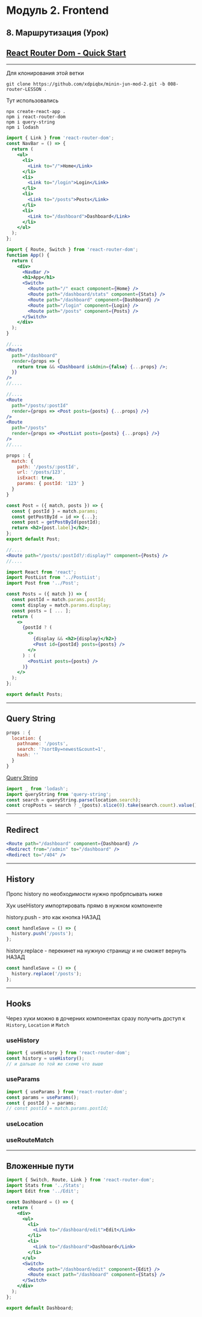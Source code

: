 # Модуль 2. Frontend

## 8. Маршрутизация (Урок)

## [React Router Dom - Quick Start](https://reactrouter.com/web/guides/quick-start)

---

Для клонирования этой ветки

```code
git clone https://github.com/xdpiqbx/minin-jun-mod-2.git -b 008-router-LESSON .
```

Тут использовались

```code
npx create-react-app .
npm i react-router-dom
npm i query-string
npm i lodash
```

```jsx
import { Link } from 'react-router-dom';
const NavBar = () => {
  return (
    <ul>
      <li>
        <Link to="/">Home</Link>
      </li>
      <li>
        <Link to="/login">Login</Link>
      </li>
      <li>
        <Link to="/posts">Posts</Link>
      </li>
      <li>
        <Link to="/dashboard">Dashboard</Link>
      </li>
    </ul>
  );
};
```

```jsx
import { Route, Switch } from 'react-router-dom';
function App() {
  return (
    <div>
      <NavBar />
      <h1>App</h1>
      <Switch>
        <Route path="/" exact component={Home} />
        <Route path="/dashboard/stats" component={Stats} />
        <Route path="/dashboard" component={Dashboard} />
        <Route path="/login" component={Login} />
        <Route path="/posts" component={Posts} />
      </Switch>
    </div>
  );
}
```

```jsx
//....
<Route
  path="/dashboard"
  render={props => {
    return true && <Dashboard isAdmin={false} {...props} />;
  }}
/>
//....
```

```jsx
//....
<Route
  path="/posts/:postId"
  render={props => <Post posts={posts} {...props} />}
/>
<Route
  path="/posts"
  render={props => <PostList posts={posts} {...props} />}
/>
//....
```

```js
props : {
  match: {
    path: '/posts/:postId',
    url: '/posts/123',
    isExact: true,
    params: { postId: '123' }
  }
}
```

```jsx
const Post = ({ match, posts }) => {
  const { postId } = match.params;
  const getPostById = id => {...};
  const post = getPostById(postId);
  return <h2>{post.label}</h2>;
};
export default Post;
```

```jsx
//....
<Route path="/posts/:postId?/:display?" component={Posts} />
//....
```

```jsx
import React from 'react';
import PostList from '../PostList';
import Post from '../Post';

const Posts = ({ match }) => {
  const postId = match.params.postId;
  const display = match.params.display;
  const posts = [ ... ];
  return (
    <>
      {postId ? (
        <>
          {display && <h2>{display}</h2>}
          <Post id={postId} posts={posts} />
        </>
      ) : (
        <PostList posts={posts} />
      )}
    </>
  );
};

export default Posts;
```

---

## Query String

```js
props : {
  location: {
    pathname: '/posts',
    search: '?sortBy=newest&count=1',
    hash: ''
  }
}
```

[Query String](https://github.com/sindresorhus/query-string)

```js
import _ from 'lodash';
import queryString from 'query-string';
const search = queryString.parse(location.search);
const cropPosts = search ? _(posts).slice(0).take(search.count).value() : posts;
```

---

## Redirect

```jsx
<Route path="/dashboard" component={Dashboard} />
<Redirect from="/admin" to="/dashboard" />
<Redirect to="/404" />
```

---

## History

Пропс history по необходимости нужно пробрпсывать ниже

Хук useHistory импортировать прямо в нужном компоненте

history.push - это как кнопка НАЗАД

```js
const handleSave = () => {
  history.push('/posts');
};
```

history.replace - перекинет на нужную страницу и не сможет вернуть НАЗАД

```js
const handleSave = () => {
  history.replace('/posts');
};
```

---

## Hooks

Через хуки можно в дочерних компонентах сразу получить доступ к `History`, `Location` и `Match`

### useHistory

```js
import { useHistory } from 'react-router-dom';
const history = useHistory();
// и дальше по той же схеме что выше
```

### useParams

```js
import { useParams } from 'react-router-dom';
const params = useParams();
const { postId } = params;
// const postId = match.params.postId;
```

### useLocation

### useRouteMatch

---

## Вложенные пути

```jsx
import { Switch, Route, Link } from 'react-router-dom';
import Stats from '../Stats';
import Edit from '../Edit';

const Dashboard = () => {
  return (
    <div>
      <ul>
        <li>
          <Link to="/dashboard/edit">Edit</Link>
        </li>
        <li>
          <Link to="/dashboard">Dashboard</Link>
        </li>
      </ul>
      <Switch>
        <Route path="/dashboard/edit" component={Edit} />
        <Route exact path="/dashboard" component={Stats} />
      </Switch>
    </div>
  );
};

export default Dashboard;
```
